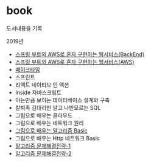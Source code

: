 # book
도서내용을 기록

2019년 
- [스프링 부트와 AWS로 혼자 구현하는 웹서비스(BackEnd)](https://www.notion.so/bluewow/SpringBootWithAWS-BackEnd-a911b23f58124a02b85e3c0a7bbb606b)
- [스프링 부트와 AWS로 혼자 구현하는 웹서비스(AWS)](https://github.com/bluewow/book/tree/master/SpringBootWithAWS)
- [메이크타임](https://www.notion.so/456b55467208400d8d886a91e73ac0c4)
- 스프린트 
- 리액트 네이티브 인 액션
- Inside 자바스크립트
- 아는만큼 보이는 데이터베이스 설계와 구축
- 칼퇴족 김대리만 알고 나만모르는 SQL
- 그림으로 배우는 클라우드
- 그림으로 배우는 네트워크 원리
- [그림으로 배우는 알고리즘 Basic](https://www.notion.so/6971de8d1d1a4e78a559858858881fe9)
- 그림으로 배우는 Http 네트워크 Basic
- [알고리즘 문제해결전략-1](https://www.notion.so/128a2f53b315408ebc7357ccd5ebc73d)
- [알고리즘 문제해결전략-2](https://www.notion.so/bluewow/2-4749ffdbc3ca4604864326f739f8916d)
<!--stackedit_data:
eyJoaXN0b3J5IjpbLTEyMTU5NDQzMDNdfQ==
-->
